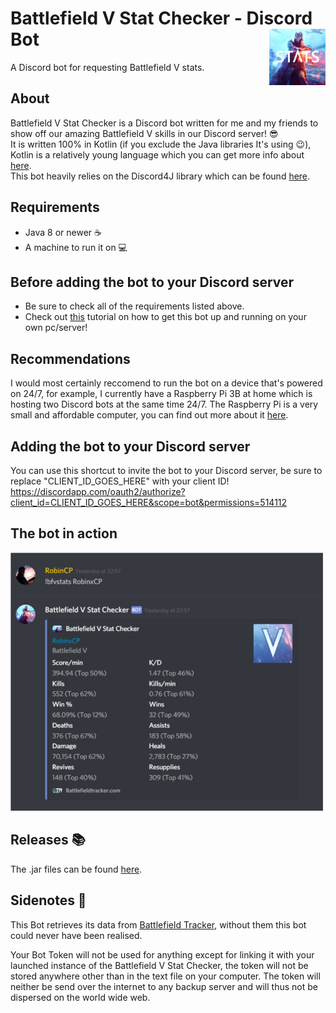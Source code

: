 # Battlefield V Stat Checker - Discord Bot <img src="Images/Stats.png" align="right" width="90" height="90"/>  
A Discord bot for requesting Battlefield V stats.

## About
Battlefield V Stat Checker is a Discord bot written for me and my friends to show off our amazing Battlefield V skills in our Discord server! 😎  
It is written 100% in Kotlin (if you exclude the Java libraries It's using 😉), Kotlin is a relatively young language which you can get more info about [here](https://kotlinlang.org/).  
This bot heavily relies on the Discord4J library which can be found [here](https://discord4j.com/).

## Requirements
- Java 8 or newer ☕
- A machine to run it on 💻

## Before adding the bot to your Discord server
- Be sure to check all of the requirements listed above.
- Check out [this](HOW-TO-RUN.MD) tutorial on how to get this bot up and running on your own pc/server! 

## Recommendations
I would most certainly reccomend to run the bot on a device that's powered on 24/7, for example, I currently have a Raspberry Pi 3B at home which is hosting two Discord bots at the same time 24/7. The Raspberry Pi is a very small and affordable computer, you can find out more about it [here](https://www.raspberrypi.org/). 

## Adding the bot to your Discord server
You can use this shortcut to invite the bot to your Discord server, be sure to replace "CLIENT_ID_GOES_HERE" with your client ID!  
https://discordapp.com/oauth2/authorize?client_id=CLIENT_ID_GOES_HERE&scope=bot&permissions=514112

## The bot in action
<img src="Images/Example.png" width="500"/>

## Releases 📚
The .jar files can be found [here](Releases). 

## Sidenotes 📝
This Bot retrieves its data from [Battlefield Tracker](https://battlefieldtracker.com/), without them this bot could never have been realised.  

Your Bot Token will not be used for anything except for linking it with your launched instance of the Battlefield V Stat Checker, the token will not be stored anywhere other than in the text file on your computer. The token will neither be send over the internet to any backup server and will thus not be dispersed on the world wide web. 

